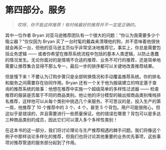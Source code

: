 # 第四部分。服务

> *哎呀，你不能这样推荐！有时候最好的推荐并不一定是正确的。*

其中一位作者 Bryan 对亚马逊推荐团队有一个很大的问题：“你认为我需要多少个吸尘器？”仅仅因为 Bryan 买了一台时髦的戴森来清理他的狗，并不意味着他很快就会再买一台，但他的亚马逊主页似乎非常坚决地推荐它。事实上，你总是需要包括业务逻辑 —— 或者你希望在推荐系统流程中包括的基本人类逻辑，以防止愚蠢的情况发生。无论你面对的是情境不合适的推荐、业务不可行的推荐，还是简单地需要让推荐集合显得不那么专一，最后一步的排序都可以关键地改善推荐结果。

但是慢下来！不要认为订购步骤只是全部转换情况和手动覆盖推荐系统。你的排名和服务之间需要存在协同作用。Bryan 还有一个关于他为服装建立的特定基于查询的推荐系统的故事：他想在推荐中实施一个超级简单的多样性过滤器 —— 检查推荐的服装是否属于不同的商品类别。他让他的评分模型的输出按商品类别堆栈排名推荐，这样他可以从每个类别中挑选几个来服务。不可思议的是，投入生产的第一周，他推荐了 10 个推荐中的 3 个、4 个，甚至 5 个背包。用户可能很用心，但这似乎是错误的，并且需要进行一些质量保证。他的错误在哪里？背包可以是多达三种商品类别的成员，因此它们可以潜入多个多样性类别！

在这本书的这一部分，我们将讨论理论与生产推荐相遇的棘手问题。我们将像这个例子中那样谈论多样化的推荐，但我们也将讨论其他重要的业务优先事项，这些事项对推荐管道的服务部分起到了作用。
